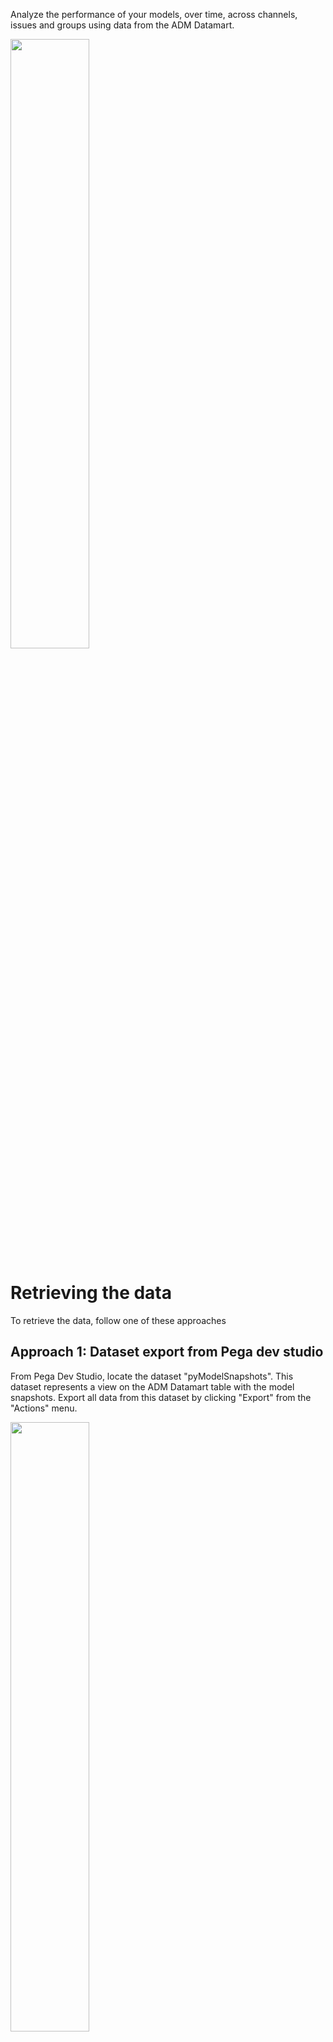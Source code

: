 Analyze the performance of your models, over time, across channels, issues and groups using data from the ADM Datamart.

<img src="/pegasystems/cdh-datascientist-tools/blob/master/images/bubblechart_on_channel_issue.png" width="50%">

# Retrieving the data

To retrieve the data, follow one of these approaches

## Approach 1: Dataset export from Pega dev studio

From Pega Dev Studio, locate the dataset "pyModelSnapshots". This dataset represents a view on the ADM Datamart table with the model snapshots. Export all data from this dataset by clicking "Export" from the "Actions" menu.

<img src="/pegasystems/cdh-datascientist-tools/blob/master/images/pega_export_adm_models.png" width="50%">

In the dialog that follows, press "Export". Depending on the size of your data, this may take a while. Then before dismissing the dialog, export the data from the Pega system by clicking the download link that will be shown when the export process has finished.

<img src="/pegasystems/cdh-datascientist-tools/blob/master/images/pega_export_dialog.png" width="50%">

The data will be stored in the download location of your browser in the standard Pega dataset export format: zipped, multi-line JSON. You can unzip and load this manually, but we have some utilities in `cdhtools` that make this easier for you.

### R

In the `cdhtools` library, there is a generic method to read dataset exports into a `data.table`: [readDSExport](https://pegasystems.github.io/cdh-datascientist-tools/reference/readDSExport.html). There also is a convenience wrapper [readADMDatamartModelExport](https://pegasystems.github.io/cdh-datascientist-tools/reference/readADMDatamartModelExport.html) that is aware of the standard name of the export file (e.g. _Data-Decision-ADM-ModelSnapshot_pyModelSnapshots_20201215T093542_GMT.zip_), leaves out Pega internal fields and that maps date/time fields to appropriate R types. Both these functions by default ignore the date/time part of the file and take the latest version of the file in the specified location. This is very convenient when you do multiple exports from Pega, the script will always take the latest export.

By default it takes all snapshots, you can specify a flag `latestOnly` to only take the latest snapshots of each model. Alternatively you can do this in R (in `data.table` syntax: `models[, .SD[which.max(SnapshotTime)], by=ModelID]`). 

```r
models <- readADMDatamartModelExport(srcFolder = "~/Downloads")
```

### Python

For Python use the files from the GitHub repository directly. There is a utility function `readDSExport` in `cdh_utils.py` in the python folder.

```python
models = readDSExport("Data-Decision-ADM-ModelSnapshot_pyModelSnapshots", "~/Downloads")
```

## Approach 2: Manual table export from database

The table with the model snapshots is `PR_DATA_DM_DATAMART_MDL_FACT`. You can export this using your favourite database tool. Optionally leave out Pega internal fields (starting with pz/px) and the raw model data field (pymodeldata). 

<img src="/pegasystems/cdh-datascientist-tools/blob/master/images/pega_db_models.png" width="50%">

Then read the resulting file into R or Python and go from there. Just take care of the format of e.g. data/time fields in the export from the DB tool.

## Approach 3: Table export using cdhtools

The `cdhtools` library can also do the database export for you and format the data in the desired format.

Given a `Connection`, the function [getModelsFromDatamart](https://pegasystems.github.io/cdh-datascientist-tools/reference/getModelsFromDatamart.html) will fetch the data for you and return a `data.table` in the same way the dataset read function is doing.

```r
library(cdhtools)
library(data.table)
library(RJDBC)

drv <- JDBC("org.postgresql.Driver", "<LOCATION OF YOUR DRIVER")
pg_host <- "<HOST>:5432"
pg_db <- "<DB NAME>"
pg_user <- "<DB USER>"
pg_pwd <- "<DB PASSWORD>"

conn <- dbConnect(drv, paste("jdbc:postgresql://", pg_host,  "/", pg_db, sep=""), pg_user, pg_pwd)
models <- getModelsFromDatamart(conn)
```

The `getModelsFromDatamart` has options to select models for only certain applications, configurations etc.

# Example analysis

## R

Now the data is retrieved, it becomes easy to create plots like the above one.

```r
library(cdhtools)
library(data.table)
library(ggplot2)
library(scales)
library(colorspace)

ggplot(models, aes(Performance, Positives/ResponseCount, color=log(Positives), size=ResponseCount)) +
  geom_point(alpha=0.8) +
  facet_grid(Channel~Issue) +
  scale_size_continuous(guide=NULL) +
  scale_color_continuous_sequential(guide=NULL) +
  scale_y_continuous(limits = c(0, NA), labels = scales::percent) +
  labs(title="Performance vs Success Rate",subtitle = "By Channel and Issue", y="Success Rate")
```

## Python

